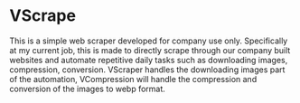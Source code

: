 # VScrape

This is a simple web scraper developed for company use only. Specifically at my current job, this is made to directly scrape through our company built websites and automate repetitive daily tasks such as downloading images, compression, conversion. VScraper handles the downloading images part of the automation, VCompression will handle the compression and conversion of the images to webp format.
